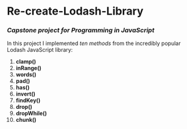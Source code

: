 # Re-create-Lodash-Library
### *Capstone project for Programming in JavaScript* ###

In this project I implemented *ten methods* from the incredibly popular Lodash JavaScript library:
1. **clamp()**
1. **inRange()**
1. **words()**
1. **pad()**
1. **has()**
1. **invert()**
1. **findKey()**
1. **drop()**
1. **dropWhile()**
1. **chunk()**
